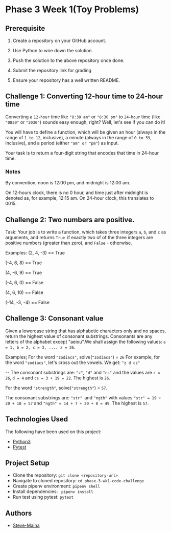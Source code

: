# Phase 3 Week 1(Toy Problems)

## Prerequisite

1. Create a repository on your GitHub account.

2. Use Python to wire down the solution.

3. Push the solution to the above repository once done.

4. Submit the repository link for grading

5. Ensure your repository has a well written README.

## Challenge 1: Converting 12-hour time to 24-hour time

Converting a `12-hour` time like `"8:30 am"` or `"8:30 pm"` to `24-hour` time (like `"0830"` or `"2030"`) sounds easy enough, right? Well, let's see if you can do it!

You will have to define a function, which will be given an hour (always in the range of `1 to 12`, inclusive), a minute (always in the range of `0 to 59`, inclusive), and a period (either `"am" or "pm"`) as input.

Your task is to return a four-digit string that encodes that time in 24-hour time.

### Notes

By convention, noon is 12:00 pm, and midnight is 12:00 am.

On 12-hours clock, there is no 0 hour, and time just after midnight is denoted as, for example, 12:15 am. On 24-hour clock, this translates to 0015.

## Challenge 2: Two numbers are positive.

Task:
Your job is to write a function, which takes three integers `a`, `b`, and `c` as arguments, and returns `True `if exactly two of of the three integers are positive numbers (greater than zero), and `False` - otherwise.

Examples:
(2, 4, -3) == True

(-4, 6, 8) == True

(4, -6, 9) == True

(-4, 6, 0) == False

(4, 6, 10) == False

(-14, -3, -4) == False

## Challenge 3: Consonant value

Given a lowercase string that has alphabetic characters only and no spaces, return the highest value of consonant substrings. Consonants are any letters of the alphabet except "aeiou".We shall assign the following values: `a = 1, b = 2, c = 3, .... z = 26`.

Examples;
For the word `"zodiacs"`, solve(`"zodiacs"`) = `26`
For example, for the word `"zodiacs"`, let's cross out the vowels. We get: `"z d cs"`

-- The consonant substrings are: `"z"`, `"d"` and `"cs"` and the values are `z = 26`, `d = 4` and `cs = 3 + 19 = 22`. The highest is `26`.

For the word `"strength"`, solve(`"strength"`) = `57`.

The consonant substrings are: `"str" `and `"ngth"` with values `"str" = 19 + 20 + 18 = 57` and `"ngth" = 14 + 7 + 20 + 8 = 49`. The highest is `57`.

## Technologies Used

The following have been used on this project:

- [Python3](https://docs.python.org/3.10/)
- [Pytest](https://docs.pytest.org/en/latest/contents.html)

## Project Setup

- Clone the repository: `git clone <repository-url>`
- Navigate to cloned repository: `cd phase-3-wk1-code-challenge`
- Create pipenv environment: `pipenv shell`
- Install dependencies: ` pipenv install`
- Run test using pytest: `pytest`

## Authors

- [Steve-Maina](https://github.com/swarui)

